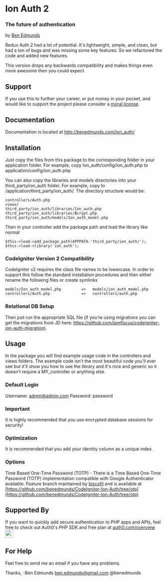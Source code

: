 # Ion Auth 2
### The future of authentication
by [Ben Edmunds](http://benedmunds.com)

Redux Auth 2 had a lot of potential.  It's lightweight, simple, and clean,
but had a ton of bugs and was missing some key features.  So we refactored
the code and added new features.

This version drops any backwards compatibility and makes things even more
awesome then you could expect.


## Support
If you use this to further your career, or put money in your pocket, and would like to support the project please consider a [moral license](https://www.morallicense.com/benedmunds/ion-auth).


## Documentation
Documentation is located at http://benedmunds.com/ion_auth/

## Installation
Just copy the files from this package to the corresponding folder in your
application folder.  For example, copy Ion_auth/config/ion_auth.php to
application/config/ion_auth.php

You can also copy the libraries and models directories into your third_party/ion_auth folder.  For example, copy  to /application/third_party/ion_auth/.  The directory structure would be:

    controllers/Auth.php
    views/
    third_party/ion_auth/libraries/Ion_auth.php
    third_party/ion_auth/libraries/Bcrypt.php
    third_party/ion_auth/models/Ion_auth_model.php


Then in your controller add the package path and load the library like normal

	$this->load->add_package_path(APPPATH.'third_party/ion_auth/');
	$this->load->library('ion_auth’);



### CodeIgniter Version 2 Compatibility
CodeIgniter v2 requires the class file names to be lowercase.  In order to support this follow the standard installation procedures and then either rename the following files or create symlinks

	models/Ion_auth_model.php         =>   models/ion_auth_model.php
	controllers/Auth.php              =>   controllers/auth.php

### Relational DB Setup
Then just run the appropriate SQL file (if you're using migrations you can
get the migrations from JD here:
https://github.com/iamfiscus/codeigniter-ion-auth-migration).

## Usage
In the package you will find example usage code in the controllers and views
folders.  The example code isn't the most beautiful code you'll ever see but
it'll show you how to use the library and it's nice and generic so it doesn't
require a MY_controller or anything else.

### Default Login
Username: admin@admin.com
Password: password


### Important
It is highly recommended that you use encrypted database sessions for security!


### Optimization
It is recommended that you add your identity column as a unique index.


### Options
Time Based One-Time Password (TOTP) -
There is a Time Based One-Time Password (TOTP) implementation compatible with Google Authenticator available. Feature branch maintained by [biscofil](https://github.com/biscofil) and is available at [https://github.com/benedmunds/CodeIgniter-Ion-Auth/tree/otp](https://github.com/benedmunds/CodeIgniter-Ion-Auth/tree/otp)


## Supported By
If you want to quickly add secure authentication to PHP apps and APIs, feel free to check out Auth0's PHP SDK and free plan at [auth0.com/overview](https://auth0.com/overview?utm_source=GHsponsor&utm_medium=GHsponsor&utm_campaign=codeigniter-ion-auth&utm_content=auth)<img src="http://download.phptownhall.com/auth0.png" height="25" />



## For Help
Feel free to send me an email if you have any problems.


Thanks,
-Ben Edmunds
 ben.edmunds@gmail.com
 @benedmunds
